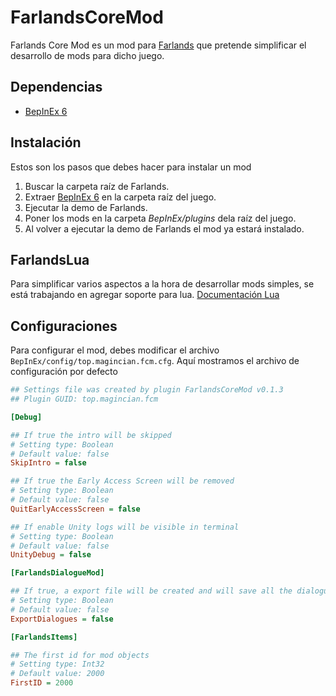 # FarlandsCoreMod
Farlands Core Mod es un mod para [Farlands](https://store.steampowered.com/app/2252680/Farlands) que pretende simplificar el desarrollo de mods para dicho juego.

## Dependencias
* [BepInEx 6]([https://github.com/BepInEx/BepInEx](https://github.com/BepInEx/BepInEx/releases/download/v6.0.0-pre.1/BepInEx_UnityMono_x64_6.0.0-pre.1.zip))

## Instalación
Estos son los pasos que debes hacer para instalar un mod
1. Buscar la carpeta raíz de Farlands.
2. Extraer [BepInEx 6](https://github.com/BepInEx/BepInEx) en la carpeta raíz del juego.
3. Ejecutar la demo de Farlands.
4. Poner los mods en la carpeta *BepInEx/plugins* dela raíz del juego.
5. Al volver a ejecutar la demo de Farlands el mod ya estará instalado.
   
## FarlandsLua
Para simplificar varios aspectos a la hora de desarrollar mods simples, se está trabajando en agregar soporte para lua.
[Documentación Lua](./Docs/Lua.md)

## Configuraciones
Para configurar el mod, debes modificar el archivo `BepInEx/config/top.magincian.fcm.cfg`.
Aquí mostramos el archivo de configuración por defecto
```ini
## Settings file was created by plugin FarlandsCoreMod v0.1.3
## Plugin GUID: top.magincian.fcm

[Debug]

## If true the intro will be skipped
# Setting type: Boolean
# Default value: false
SkipIntro = false

## If true the Early Access Screen will be removed
# Setting type: Boolean
# Default value: false
QuitEarlyAccessScreen = false

## If enable Unity logs will be visible in terminal
# Setting type: Boolean
# Default value: false
UnityDebug = false

[FarlandsDialogueMod]

## If true, a export file will be created and will save all the dialogues
# Setting type: Boolean
# Default value: false
ExportDialogues = false

[FarlandsItems]

## The first id for mod objects
# Setting type: Int32
# Default value: 2000
FirstID = 2000

```
